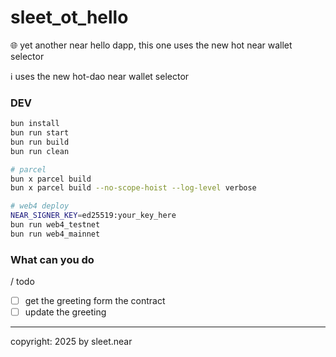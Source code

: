 # sleet_ot_hello
 🌐 yet another near hello dapp, this one uses the new hot near wallet selector 

ℹ️ uses the new hot-dao near wallet selector

### DEV

```sh
bun install
bun run start
bun run build
bun run clean

# parcel
bun x parcel build
bun x parcel build --no-scope-hoist --log-level verbose

# web4 deploy
NEAR_SIGNER_KEY=ed25519:your_key_here
bun run web4_testnet
bun run web4_mainnet
```



### What can you do
/ todo
- [ ] get the greeting form the contract
- [ ] update the greeting

---


copyright: 2025 by sleet.near